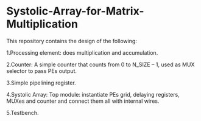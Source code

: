 # Systolic-Array-for-Matrix-Multiplication
This repository contains the design of the following:

1.Processing element: does multiplication and accumulation.

2.Counter: A simple counter that counts from 0 to N_SIZE – 1, used as MUX selector to pass PEs output.

3.Simple pipelining register.

4.Systolic Array: Top module: instantiate PEs grid, delaying registers, MUXes and counter and connect them all with internal 
wires.

5.Testbench.
